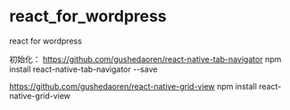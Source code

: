 # react_for_wordpress
react for wordpress


初始化：
https://github.com/gushedaoren/react-native-tab-navigator
npm install react-native-tab-navigator --save

https://github.com/gushedaoren/react-native-grid-view
npm install react-native-grid-view
